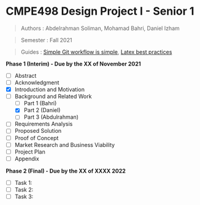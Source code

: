 # CMPE498 Design Project I - Senior 1
>Authors : Abdelrahman Soliman, Mohamad Bahri, Daniel Izham

>Semester : Fall 2021

>Guides : [Simple Git workflow is simple](https://www.atlassian.com/git/articles/simple-git-workflow-is-simple), [Latex best practices](https://github.com/dspinellis/latex-advice#advice-for-writing-latex-documents)

**Phase 1 (Interim) - Due by the XX of November 2021**
- [ ] Abstract
- [ ] Acknowledgment
- [x] Introduction and Motivation
- [ ] Background and Related Work
   - [ ] Part 1 (Bahri)
   - [x] Part 2 (Daniel)
   - [ ] Part 3 (Abdulrahman)
- [ ] Requirements Analysis
- [ ] Proposed Solution
- [ ] Proof of Concept
- [ ] Market Research and Business Viability
- [ ] Project Plan
- [ ] Appendix

**Phase 2 (Final) - Due by the XX of XXXX 2022**
- [ ] Task 1: 
- [ ] Task 2: 
- [ ] Task 3: 
